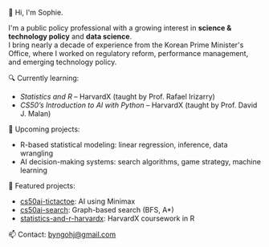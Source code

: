 👋 Hi, I'm Sophie.

I'm a public policy professional with a growing interest in **science & technology policy** and **data science**.  
I bring nearly a decade of experience from the Korean Prime Minister's Office, where I worked on regulatory reform, performance management, and emerging technology policy.

🔍 Currently learning:
- *Statistics and R* – HarvardX (taught by Prof. Rafael Irizarry)
- *CS50’s Introduction to AI with Python* – HarvardX (taught by Prof. David J. Malan)
  
📂 Upcoming projects:
- R-based statistical modeling: linear regression, inference, data wrangling
- AI decision-making systems: search algorithms, game strategy, machine learning

📁 Featured projects:
- [cs50ai-tictactoe](https://github.com/huijeong-yeon/cs50ai-tictactoe): AI using Minimax  
- [cs50ai-search](https://github.com/huijeong-yeon/cs50ai-search): Graph-based search (BFS, A*)  
- [statistics-and-r-harvardx](https://github.com/huijeong-yeon/statistics-and-r-harvardx): HarvardX coursework in R
  
📫 Contact: byngohj@gmail.com

